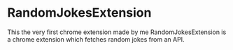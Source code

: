 # RandomJokesExtension
This the very first chrome extension made by me
RandomJokesExtension is a chrome extension which fetches random jokes from an API. 
